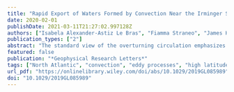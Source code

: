 ```yaml
---
title: "Rapid Export of Waters Formed by Convection Near the Irminger Sea's Western Boundary"
date: 2020-02-01
publishDate: 2021-03-11T21:27:02.997128Z
authors: ["Isabela Alexander-Astiz Le Bras", "Fiamma Straneo", "James Holte", "M. Femke de Jong", "N. Penny Holliday"]
publication_types: ["2"]
abstract: "The standard view of the overturning circulation emphasizes the role of convection, yet for waters to contribute to overturning, they must not only be transformed to higher densities but also exported equatorward. From novel mooring observations in the Irminger Sea (2014–2016), we describe two water masses that are formed by convection and show that they have different rates of export in the western boundary current. Upper Irminger Sea Intermediate Water appears to form near the boundary current and is exported rapidly within 3 months of its formation. Deep Irminger Sea Intermediate Water forms in the basin interior and is exported on longer time scales. The subduction of these waters into the boundary current is consistent with an eddy transport mechanism. Our results suggest that light intermediate waters can contribute to overturning as much as waters formed by deeper convection and that the export time scales of both project onto overturning variability."
featured: false
publication: "*Geophysical Research Letters*"
tags: ["North Atlantic", "convection", "eddy processes", "high latitude", "overturning", "subpolar circulation"]
url_pdf: "https://onlinelibrary.wiley.com/doi/abs/10.1029/2019GL085989"
doi: "10.1029/2019GL085989"
---
```


